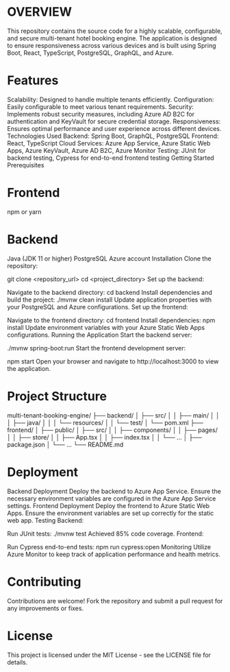 

# OVERVIEW 
This repository contains the source code for a highly scalable, configurable, and secure multi-tenant hotel booking engine. The application is designed to ensure responsiveness across various devices and is built using Spring Boot, React, TypeScript, PostgreSQL, GraphQL, and Azure.

# Features
Scalability: Designed to handle multiple tenants efficiently.
Configuration: Easily configurable to meet various tenant requirements.
Security: Implements robust security measures, including Azure AD B2C for authentication and KeyVault for secure credential storage.
Responsiveness: Ensures optimal performance and user experience across different devices.
Technologies Used
Backend: Spring Boot, GraphQL, PostgreSQL
Frontend: React, TypeScript
Cloud Services: Azure App Service, Azure Static Web Apps, Azure KeyVault, Azure AD B2C, Azure Monitor
Testing: JUnit for backend testing, Cypress for end-to-end frontend testing
Getting Started
Prerequisites
# Frontend
npm or yarn

# Backend
Java (JDK 11 or higher)
PostgreSQL
Azure account
Installation
Clone the repository:

git clone <repository_url>
cd <project_directory>
Set up the backend:

Navigate to the backend directory:
cd backend
Install dependencies and build the project:
./mvnw clean install
Update application properties with your PostgreSQL and Azure configurations.
Set up the frontend:

Navigate to the frontend directory:
cd frontend
Install dependencies:
npm install
Update environment variables with your Azure Static Web Apps configurations.
Running the Application
Start the backend server:

./mvnw spring-boot:run
Start the frontend development server:

npm start
Open your browser and navigate to http://localhost:3000 to view the application.

# Project Structure
multi-tenant-booking-engine/
├── backend/
│   ├── src/
│   │   ├── main/
│   │   │   ├── java/
│   │   │   └── resources/
│   │   └── test/
│   └── pom.xml
├── frontend/
│   ├── public/
│   ├── src/
│   │   ├── components/
│   │   ├── pages/
│   │   ├── store/
│   │   ├── App.tsx
│   │   ├── index.tsx
│   │   └── ...
│   ├── package.json
│   └── ...
└── README.md

# Deployment
Backend Deployment
Deploy the backend to Azure App Service.
Ensure the necessary environment variables are configured in the Azure App Service settings.
Frontend Deployment
Deploy the frontend to Azure Static Web Apps.
Ensure the environment variables are set up correctly for the static web app.
Testing
Backend:

Run JUnit tests:
./mvnw test
Achieved 85% code coverage.
Frontend:

Run Cypress end-to-end tests:
npm run cypress:open
Monitoring
Utilize Azure Monitor to keep track of application performance and health metrics.

# Contributing
Contributions are welcome! Fork the repository and submit a pull request for any improvements or fixes.

# License
This project is licensed under the MIT License - see the LICENSE file for details.
